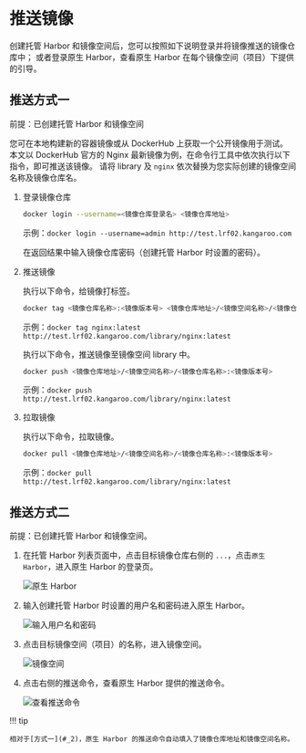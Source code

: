 # 推送镜像

创建托管 Harbor 和镜像空间后，您可以按照如下说明登录并将镜像推送的镜像仓库中；
或者登录原生 Harbor，查看原生 Harbor 在每个镜像空间（项目）下提供的引导。

## 推送方式一

前提：已创建托管 Harbor 和镜像空间

您可在本地构建新的容器镜像或从 DockerHub 上获取一个公开镜像用于测试。
本文以 DockerHub 官方的 Nginx 最新镜像为例，在命令行工具中依次执行以下指令，即可推送该镜像。
请将 library 及 `nginx` 依次替换为您实际创建的镜像空间名称及镜像仓库名。

1. 登录镜像仓库

    ```bash
    docker login --username=<镜像仓库登录名> <镜像仓库地址>
    ```

    示例：`docker login --username=admin http://test.lrf02.kangaroo.com`

    在返回结果中输入镜像仓库密码（创建托管 Harbor 时设置的密码）。

1. 推送镜像

    执行以下命令，给镜像打标签。

    ```bash
    docker tag <镜像仓库名称>:<镜像版本号> <镜像仓库地址>/<镜像空间名称>/<镜像仓库名称>:<镜像版本号>
    ```

    示例：`docker tag nginx:latest http://test.lrf02.kangaroo.com/library/nginx:latest`

    执行以下命令，推送镜像至镜像空间 library 中。

    ```bash
    docker push <镜像仓库地址>/<镜像空间名称>/<镜像仓库名称>:<镜像版本号>
    ```

    示例：`docker push http://test.lrf02.kangaroo.com/library/nginx:latest`

1. 拉取镜像

    执行以下命令，拉取镜像。

    ```bash
    docker pull <镜像仓库地址>/<镜像空间名称>/<镜像仓库名称>:<镜像版本号>
    ```

    示例：`docker pull http://test.lrf02.kangaroo.com/library/nginx:latest`

## 推送方式二

前提：已创建托管 Harbor 和镜像空间。

1. 在托管 Harbor 列表页面中，点击目标镜像仓库右侧的 `...`，点击`原生 Harbor`，进入原生 Harbor 的登录页。

    ![原生 Harbor](https://docs.daocloud.io/daocloud-docs-images/docs/kangaroo/images/push01.png)

1. 输入创建托管 Harbor 时设置的用户名和密码进入原生 Harbor。

    ![输入用户名和密码](https://docs.daocloud.io/daocloud-docs-images/docs/kangaroo/images/push02.png)

1. 点击目标镜像空间（项目）的名称，进入镜像空间。

    ![镜像空间](https://docs.daocloud.io/daocloud-docs-images/docs/kangaroo/images/push03.png)

1. 点击右侧的推送命令，查看原生 Harbor 提供的推送命令。

    ![查看推送命令](https://docs.daocloud.io/daocloud-docs-images/docs/kangaroo/images/push04.png)

!!! tip

    相对于[方式一](#_2)，原生 Harbor 的推送命令自动填入了镜像仓库地址和镜像空间名称。
